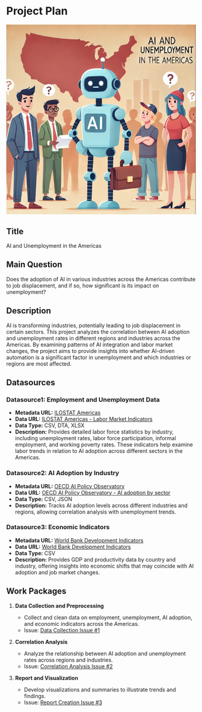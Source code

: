# Project Plan

![AI and Unemployment in the Americas](./title.png)

## Title
AI and Unemployment in the Americas

## Main Question
Does the adoption of AI in various industries across the Americas contribute to job displacement, and if so, how significant is its impact on unemployment?

## Description
AI is transforming industries, potentially leading to job displacement in certain sectors. This project analyzes the correlation between AI adoption and unemployment rates in different regions and industries across the Americas. By examining patterns of AI integration and labor market changes, the project aims to provide insights into whether AI-driven automation is a significant factor in unemployment and which industries or regions are most affected.

## Datasources

### Datasource1: Employment and Unemployment Data
- **Metadata URL:** [ILOSTAT Americas](https://ilostat.ilo.org/data/americas/)
- **Data URL:** [ILOSTAT Americas - Labor Market Indicators](https://ilostat.ilo.org/data/americas/)
- **Data Type:** CSV, DTA, XLSX
- **Description:** Provides detailed labor force statistics by industry, including unemployment rates, labor force participation, informal employment, and working poverty rates. These indicators help examine labor trends in relation to AI adoption across different sectors in the Americas.

### Datasource2: AI Adoption by Industry
- **Metadata URL:** [OECD AI Policy Observatory](https://oecd.ai/)
- **Data URL:** [OECD AI Policy Observatory - AI adoption by sector](https://oecd.ai/dashboards)
- **Data Type:** CSV, JSON
- **Description:** Tracks AI adoption levels across different industries and regions, allowing correlation analysis with unemployment trends.

### Datasource3: Economic Indicators
- **Metadata URL:** [World Bank Development Indicators](https://databank.worldbank.org/source/world-development-indicators)
- **Data URL:** [World Bank Development Indicators](https://data.worldbank.org/indicator)
- **Data Type:** CSV
- **Description:** Provides GDP and productivity data by country and industry, offering insights into economic shifts that may coincide with AI adoption and job market changes.

## Work Packages

1. **Data Collection and Preprocessing**
   - Collect and clean data on employment, unemployment, AI adoption, and economic indicators across the Americas.
   - Issue: [Data Collection Issue #1](#)

2. **Correlation Analysis**
   - Analyze the relationship between AI adoption and unemployment rates across regions and industries.
   - Issue: [Correlation Analysis Issue #2](#)

3. **Report and Visualization**
   - Develop visualizations and summaries to illustrate trends and findings.
   - Issue: [Report Creation Issue #3](#)
